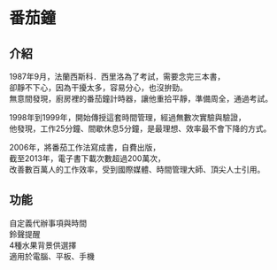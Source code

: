 # 番茄鐘

## 介紹
1987年9月，法蘭西斯科．西里洛為了考試，需要念完三本書，\
卻靜不下心，因為干擾太多，容易分心，也沒拚勁。\
無意間發現，廚房裡的番茄鐘計時器，讓他重拾平靜，準備周全，通過考試。

1998年到1999年，開始傳授這套時間管理，經過無數次實驗與驗證，\
他發現，工作25分鐘、間歇休息5分鐘，是最理想、效率最不會下降的方式。

2006年，將番茄工作法寫成書，自費出版，\
截至2013年，電子書下載次數超過200萬次，\
改善數百萬人的工作效率，受到國際媒體、時間管理大師、頂尖人士引用。

## 功能
自定義代辦事項與時間\
鈴聲提醒\
4種水果背景供選擇\
適用於電腦、平板、手機


